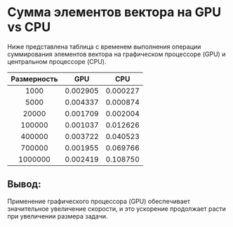 # Сумма элементов вектора на GPU vs CPU

Ниже представлена таблица с временем выполнения операции суммирования элементов вектора на графическом процессоре (GPU) и центральном процессоре (CPU).

| Размерность   | GPU             | CPU           |
|:-------------:|:---------------:|:-------------:|
| 1000          | 0.002905         | 0.000227     |
| 5000          | 0.004337         | 0.000874     |
| 20000         | 0.001709         | 0.002004     |
| 100000        | 0.001037         | 0.012626     |
| 400000        | 0.003722         | 0.040523     |
| 700000        | 0.001955         | 0.069766     |
| 1000000       | 0.002419         | 0.108750     |

## Вывод: 
Применение графического процессора (GPU) обеспечивает значительное увеличение скорости, и это ускорение продолжает расти при увеличении размера задачи.
